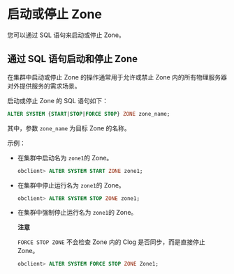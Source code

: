 启动或停止 Zone 
===============================

您可以通过 SQL 语句来启动或停止 Zone。

通过 SQL 语句启动和停止 Zone 
----------------------------------------

在集群中启动或停止 Zone 的操作通常用于允许或禁止 Zone 内的所有物理服务器对外提供服务的需求场景。

启动或停止 Zone 的 SQL 语句如下：

```sql
ALTER SYSTEM {START|STOP|FORCE STOP} ZONE zone_name;
```



其中，参数 `zone_name` 为目标 Zone 的名称。

示例：

* 在集群中启动名为 `zone1`的 Zone。

  ```sql
  obclient> ALTER SYSTEM START ZONE zone1;
  ```

  

* 在集群中停止运行名为 `zone1`的 Zone。

  ```sql
  obclient> ALTER SYSTEM STOP ZONE zone1;
  ```

  

* 在集群中强制停止运行名为 `zone1`的 Zone。

  **注意**

  

  `FORCE STOP ZONE` 不会检查 Zone 内的 Clog 是否同步，而是直接停止 Zone。

  ```sql
  obclient> ALTER SYSTEM FORCE STOP ZONE Zone1;
  ```

  



